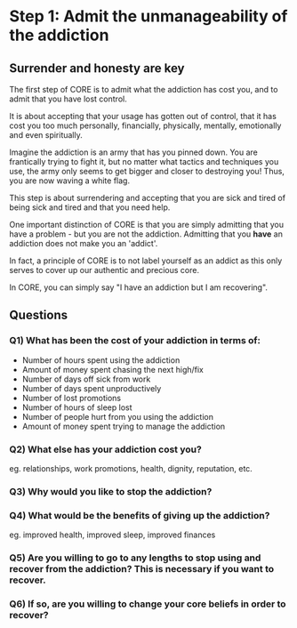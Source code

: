 # Step 1: Admit the unmanageability of the addiction

## Surrender and honesty are key
The first step of CORE is to admit what the addiction has cost you, and to admit that you have lost control.

It is about accepting that your usage has gotten out of control, that it has cost you too much personally, financially, physically, mentally, emotionally and even spiritually.

Imagine the addiction is an army that has you pinned down. You are frantically trying to fight it, but no matter what tactics and techniques you use, the army only seems to get bigger and closer to destroying you! Thus, you are now waving a white flag.

This step is about surrendering and accepting that you are sick and tired of being sick and tired and that you need help.

One important distinction of CORE is that you are simply admitting that you have a problem - but you are not the addiction. Admitting that you **have** an addiction does not make you an 'addict'.

In fact, a principle of CORE is to not label yourself as an addict as this only serves to cover up our authentic and precious core.

In CORE, you can simply say "I have an addiction but I am recovering".

## Questions
### Q1) What has been the cost of your addiction in terms of:
- Number of hours spent using the addiction
- Amount of money spent chasing the next high/fix
- Number of days off sick from work
- Number of days spent unproductively
- Number of lost promotions
- Number of hours of sleep lost
- Number of people hurt from you using the addiction
- Amount of money spent trying to manage the addiction

### Q2) What else has your addiction cost you?
eg. relationships, work promotions, health, dignity, reputation, etc.

### Q3) Why would you like to stop the addiction?

### Q4) What would be the benefits of giving up the addiction?
eg. improved health, improved sleep, improved finances

### Q5) Are you willing to go to any lengths to stop using and recover from the addiction? This is necessary if you want to recover.

### Q6) If so, are you willing to change your core beliefs in order to recover?
